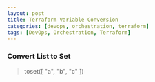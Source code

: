 ```yaml
---
layout: post
title: Terraform Variable Conversion
categories: [devops, orchestration, terraform]
tags: [DevOps, Orchestration, Terraform]
---
```


### Convert List to Set
> toset([ "a", "b", "c" ])